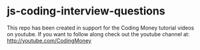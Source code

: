 # js-coding-interview-questions

This repo has been created in support for the Coding Money tutorial videos on youtube. If you want to follow along check out the youtube channel at: http://youtube.com/CodingMoney
